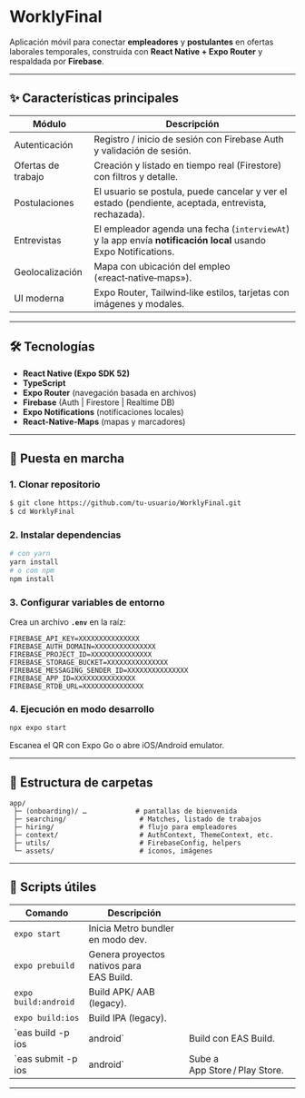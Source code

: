 # WorklyFinal

Aplicación móvil para conectar **empleadores** y **postulantes** en ofertas laborales temporales, construida con **React Native + Expo Router** y respaldada por **Firebase**.

---

## ✨ Características principales

| Módulo             | Descripción                                                                                                    |
| ------------------ | -------------------------------------------------------------------------------------------------------------- |
| Autenticación      | Registro / inicio de sesión con Firebase Auth y validación de sesión.                                          |
| Ofertas de trabajo | Creación y listado en tiempo real (Firestore) con filtros y detalle.                                           |
| Postulaciones      | El usuario se postula, puede cancelar y ver el estado (pendiente, aceptada, entrevista, rechazada).            |
| Entrevistas        | El empleador agenda una fecha (`interviewAt`) y la app envía **notificación local** usando Expo Notifications. |
| Geolocalización    | Mapa con ubicación del empleo («react‑native‑maps»).                                                           |
| UI moderna         | Expo Router, Tailwind‑like estilos, tarjetas con imágenes y modales.                                           |

---

## 🛠️ Tecnologías

* **React Native (Expo SDK 52)**
* **TypeScript**
* **Expo Router** (navegación basada en archivos)
* **Firebase** (Auth | Firestore | Realtime DB)
* **Expo Notifications** (notificaciones locales)
* **React‑Native‑Maps** (mapas y marcadores)

---

## 🚀 Puesta en marcha

### 1. Clonar repositorio

```bash
$ git clone https://github.com/tu‑usuario/WorklyFinal.git
$ cd WorklyFinal
```

### 2. Instalar dependencias

```bash
# con yarn
yarn install
# o con npm
npm install
```

### 3. Configurar variables de entorno

Crea un archivo **`.env`** en la raíz:

```env
FIREBASE_API_KEY=XXXXXXXXXXXXXXX
FIREBASE_AUTH_DOMAIN=XXXXXXXXXXXXXXX
FIREBASE_PROJECT_ID=XXXXXXXXXXXXXXX
FIREBASE_STORAGE_BUCKET=XXXXXXXXXXXXXXX
FIREBASE_MESSAGING_SENDER_ID=XXXXXXXXXXXXXXX
FIREBASE_APP_ID=XXXXXXXXXXXXXXX
FIREBASE_RTDB_URL=XXXXXXXXXXXXXXX
```


### 4. Ejecución en modo desarrollo

```bash
npx expo start
```

Escanea el QR con Expo Go o abre iOS/Android emulator.

---

## 📂 Estructura de carpetas

```
app/
 ├─ (onboarding)/ …            # pantallas de bienvenida
 ├─ searching/                  # Matches, listado de trabajos
 ├─ hiring/                     # flujo para empleadores
 ├─ context/                    # AuthContext, ThemeContext, etc.
 ├─ utils/                      # FirebaseConfig, helpers
 └─ assets/                     # íconos, imágenes
```

---

## 🧪 Scripts útiles

| Comando              | Descripción                              |                                |
| -------------------- | ---------------------------------------- | ------------------------------ |
| `expo start`         | Inicia Metro bundler en modo dev.        |                                |
| `expo prebuild`      | Genera proyectos nativos para EAS Build. |                                |
| `expo build:android` | Build APK/ AAB (legacy).                 |                                |
| `expo build:ios`     | Build IPA (legacy).                      |                                |
| \`eas build -p ios   | android\`                                | Build con EAS Build.           |
| \`eas submit -p ios  | android\`                                | Sube a App Store / Play Store. |

---
